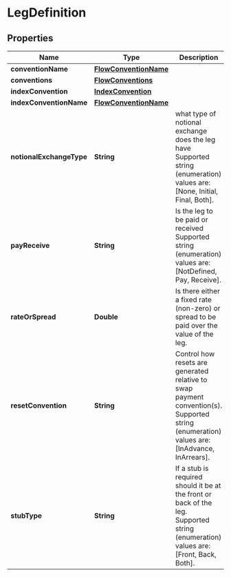 

# LegDefinition

## Properties

Name | Type | Description | Notes
------------ | ------------- | ------------- | -------------
**conventionName** | [**FlowConventionName**](FlowConventionName.md) |  | 
**conventions** | [**FlowConventions**](FlowConventions.md) |  | 
**indexConvention** | [**IndexConvention**](IndexConvention.md) |  | 
**indexConventionName** | [**FlowConventionName**](FlowConventionName.md) |  | 
**notionalExchangeType** | **String** | what type of notional exchange does the leg have  Supported string (enumeration) values are: [None, Initial, Final, Both]. | 
**payReceive** | **String** | Is the leg to be paid or received  Supported string (enumeration) values are: [NotDefined, Pay, Receive]. | 
**rateOrSpread** | **Double** | Is there either a fixed rate (non-zero) or spread to be paid over the value of the leg. | 
**resetConvention** | **String** | Control how resets are generated relative to swap payment convention(s).  Supported string (enumeration) values are: [InAdvance, InArrears]. | 
**stubType** | **String** | If a stub is required should it be at the front or back of the leg.  Supported string (enumeration) values are: [Front, Back, Both]. | 



